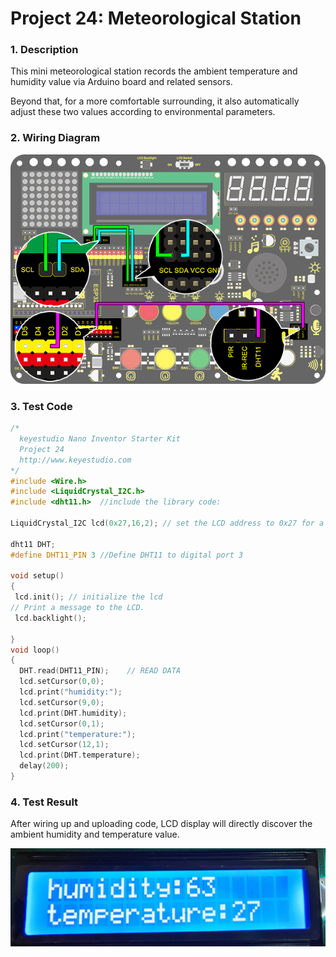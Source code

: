 # **Project 24: Meteorological Station**

### **1. Description**
This mini meteorological station records the ambient temperature and humidity value via Arduino board and related sensors. 

Beyond that, for a more comfortable surrounding, it also automatically adjust these two values according to environmental parameters.

### **2. Wiring Diagram**

![26](./media/26.jpg)

### **3. Test Code**


```c
/*
  keyestudio Nano Inventor Starter Kit
  Project 24
  http://www.keyestudio.com
*/
#include <Wire.h>
#include <LiquidCrystal_I2C.h>
#include <dht11.h>  //include the library code:

LiquidCrystal_I2C lcd(0x27,16,2); // set the LCD address to 0x27 for a 16 chars and 2 line display

dht11 DHT;
#define DHT11_PIN 3 //Define DHT11 to digital port 3

void setup()
{
 lcd.init(); // initialize the lcd
// Print a message to the LCD.
 lcd.backlight();

}
void loop()
{
  DHT.read(DHT11_PIN);    // READ DATA
  lcd.setCursor(0,0);
  lcd.print("humidity:");
  lcd.setCursor(9,0);
  lcd.print(DHT.humidity);
  lcd.setCursor(0,1);
  lcd.print("temperature:");
  lcd.setCursor(12,1);
  lcd.print(DHT.temperature);
  delay(200);
}
```

### **4. Test Result**

After wiring up and uploading code, LCD display will directly discover the ambient humidity and temperature value. 

![](./media/image-20230324100529239.png)
